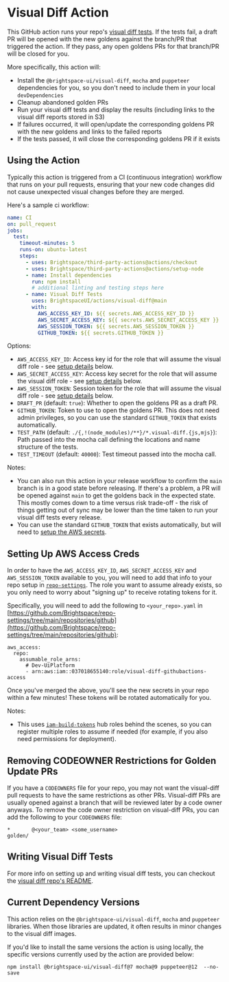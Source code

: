 # Visual Diff Action

This GitHub action runs your repo's [visual diff tests](https://github.com/BrightspaceUI/visual-diff).  If the tests fail, a draft PR will be opened with the new goldens against the branch/PR that triggered the action.  If they pass, any open goldens PRs for that branch/PR will be closed for you.

More specifically, this action will:
* Install the `@brightspace-ui/visual-diff`, `mocha` and `puppeteer` dependencies for you, so you don't need to include them in your local `devDependencies`
* Cleanup abandoned golden PRs
* Run your visual diff tests and display the results (including links to the visual diff reports stored in S3)
* If failures occurred, it will open/update the corresponding goldens PR with the new goldens and links to the failed reports
* If the tests passed, it will close the corresponding goldens PR if it exists

## Using the Action

Typically this action is triggered from a CI (continuous integration) workflow that runs on your pull requests, ensuring that your new code changes did not cause unexpected visual changes before they are merged.

Here's a sample ci workflow:

```yml
name: CI
on: pull_request
jobs:
  test:
    timeout-minutes: 5
    runs-on: ubuntu-latest
    steps:
      - uses: Brightspace/third-party-actions@actions/checkout
      - uses: Brightspace/third-party-actions@actions/setup-node
      - name: Install dependencies
        run: npm install
        # additional linting and testing steps here
      - name: Visual Diff Tests
        uses: BrightspaceUI/actions/visual-diff@main
        with:
          AWS_ACCESS_KEY_ID: ${{ secrets.AWS_ACCESS_KEY_ID }}
          AWS_SECRET_ACCESS_KEY: ${{ secrets.AWS_SECRET_ACCESS_KEY }}
          AWS_SESSION_TOKEN: ${{ secrets.AWS_SESSION_TOKEN }}
          GITHUB_TOKEN: ${{ secrets.GITHUB_TOKEN }}
```

Options:
* `AWS_ACCESS_KEY_ID`: Access key id for the role that will assume the visual diff role - see [setup details](#setting-up-aws-access-creds) below.
* `AWS_SECRET_ACCESS_KEY`: Access key secret for the role that will assume the visual diff role - see [setup details](#setting-up-aws-access-creds) below.
* `AWS_SESSION_TOKEN`: Session token for the role that will assume the visual diff role - see [setup details](#setting-up-aws-access-creds) below.
* `DRAFT_PR` (default: `true`): Whether to open the goldens PR as a draft PR.
* `GITHUB_TOKEN`: Token to use to open the goldens PR.  This does not need admin privileges, so you can use the standard `GITHUB_TOKEN` that exists automatically.
* `TEST_PATH` (default: `./{,!(node_modules)/**}/*.visual-diff.{js,mjs}`): Path passed into the mocha call defining the locations and name structure of the tests.
* `TEST_TIMEOUT` (default: `40000`): Test timeout passed into the mocha call.

Notes:
* You can also run this action in your release workflow to confirm the `main` branch is in a good state before releasing.  If there's a problem, a PR will be opened against `main` to get the goldens back in the expected state.  This mostly comes down to a time versus risk trade-off - the risk of things getting out of sync may be lower than the time taken to run your visual diff tests every release.
* You can use the standard `GITHUB_TOKEN` that exists automatically, but will need to [setup the AWS secrets](#setting-up-aws-access-creds).

## Setting Up AWS Access Creds

In order to have the `AWS_ACCESS_KEY_ID`, `AWS_SECRET_ACCESS_KEY` and `AWS_SESSION_TOKEN` available to you, you will need to add that info to your repo setup in [`repo-settings`](https://github.com/Brightspace/repo-settings).  The role you want to assume already exists, so you only need to worry about "signing up" to receive rotating tokens for it.

Specifically, you will need to add the following to `<your_repo>.yaml` in [https://github.com/Brightspace/repo-settings/tree/main/repositories/github](https://github.com/Brightspace/repo-settings/tree/main/repositories/github):
```
aws_access:
  repo:
    assumable_role_arns:
      # Dev-UiPlatform
      - arn:aws:iam::037018655140:role/visual-diff-githubactions-access
```

Once you've merged the above, you'll see the new secrets in your repo within a few minutes!  These tokens will be rotated automatically for you.

Notes:
* This uses [`iam-build-tokens`](https://github.com/Brightspace/iam-build-tokens) hub roles behind the scenes, so you can register multiple roles to assume if needed (for example, if you also need permissions for deployment).

## Removing CODEOWNER Restrictions for Golden Update PRs

If you have a `CODEOWNERS` file for your repo, you may not want the visual-diff pull requests to have the same restrictions as other PRs.  Visual-diff PRs are usually opened against a branch that will be reviewed later by a code owner anyways. To remove the code owner restriction on visual-diff PRs, you can add the following to your `CODEOWNERS` file:

```
*       @<your_team> <some_username>
golden/
```

## Writing Visual Diff Tests

For more info on setting up and writing visual diff tests, you can checkout the [visual diff repo's README](https://github.com/BrightspaceUI/visual-diff).

## Current Dependency Versions

This action relies on the `@brightspace-ui/visual-diff`, `mocha` and `puppeteer` libraries. When those libraries are updated, it often results in minor changes to the visual diff images.

If you'd like to install the same versions the action is using locally, the specific versions currently used by the action are provided below:

```shell
npm install @brightspace-ui/visual-diff@7 mocha@9 puppeteer@12  --no-save
```
